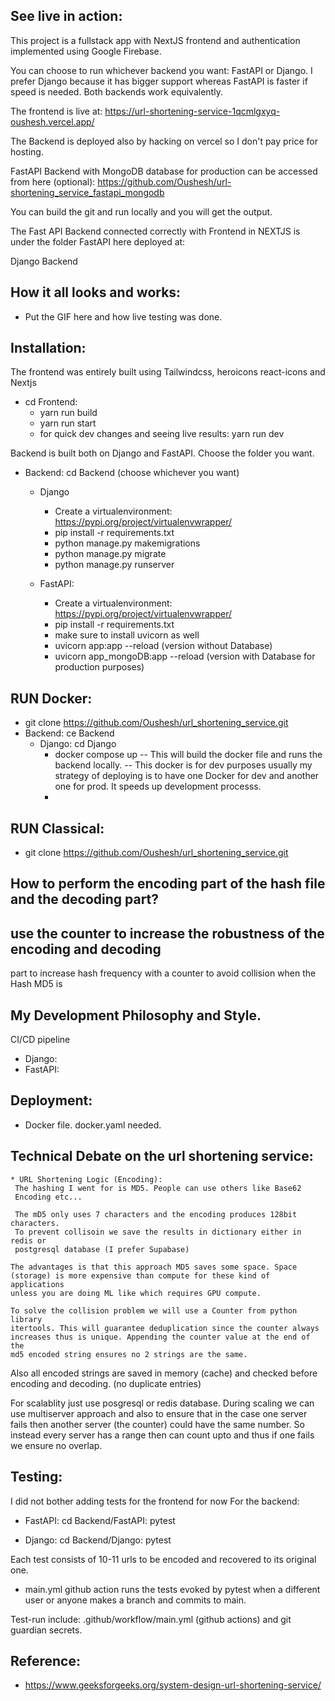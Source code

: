 ## See live in action:
   This project is a fullstack app with NextJS frontend and
   authentication implemented using Google Firebase.
   
   You can choose to run whichever backend you want: FastAPI or Django.
   I prefer Django because it has bigger support whereas FastAPI is faster
   if speed is needed. Both backends work equivalently.

   The frontend is live at: 
   https://url-shortening-service-1qcmlgxyq-oushesh.vercel.app/
   
   The Backend is deployed also by hacking on vercel so I don't 
   pay price for hosting.
   
   FastAPI Backend with MongoDB database for production can be accessed from here (optional):
   https://github.com/Oushesh/url-shortening_service_fastapi_mongodb

   You can build the git and run locally and you will get the output.

   The Fast API Backend connected correctly with Frontend in NEXTJS 
   is under the folder FastAPI here deployed at: 
   
   Django Backend


## How it all looks and works:
   * Put the GIF here and how live testing was done.

## Installation:
   The frontend was entirely built using Tailwindcss, heroicons
   react-icons and Nextjs
   
   * cd Frontend: 
     * yarn run build
     * yarn run start
     * for quick dev changes and seeing live results: yarn run dev
   
   Backend is built both on Django and FastAPI. Choose the folder
   you want. 

   * Backend: 
     cd Backend (choose whichever you want)
       * Django
         * Create a virtualenvironment: https://pypi.org/project/virtualenvwrapper/
         * pip install -r requirements.txt
         * python manage.py makemigrations
         * python manage.py migrate
         * python manage.py runserver

     * FastAPI:
       * Create a virtualenvironment: https://pypi.org/project/virtualenvwrapper/
       * pip install -r requirements.txt
       * make sure to install uvicorn as well
       * uvicorn app:app --reload (version without Database)
       * uvicorn app_mongoDB:app --reload (version with Database for production purposes)

## RUN Docker: 
   * git clone https://github.com/Oushesh/url_shortening_service.git
   * Backend: ce Backend
     * Django: cd Django
       * docker compose up 
            -- This will build the docker file and runs the backend locally.
            -- This docker is for dev purposes usually my strategy of deploying is
               to have one Docker for dev and another one for prod. It speeds up
               development processs. 
       * 

## RUN Classical:
   * git clone https://github.com/Oushesh/url_shortening_service.git
   

## How to perform the encoding part of the hash file and the decoding part?

## use the counter to increase the robustness of the encoding and decoding 
   part to increase hash frequency with a counter to avoid collision when the Hash MD5 is 

## My Development Philosophy and Style.
   CI/CD pipeline 
   * Django:    
   * FastAPI:


## Deployment:
   * Docker file. docker.yaml needed.
 

## Technical Debate on the url shortening service:
    * URL Shortening Logic (Encoding):
     The hashing I went for is MD5. People can use others like Base62 
     Encoding etc...

     The mD5 only uses 7 characters and the encoding produces 128bit characters. 
     To prevent collisoin we save the results in dictionary either in redis or 
     postgresql database (I prefer Supabase)

    The advantages is that this approach MD5 saves some space. Space
    (storage) is more expensive than compute for these kind of applications
    unless you are doing ML like which requires GPU compute.

    To solve the collision problem we will use a Counter from python library
    itertools. This will guarantee deduplication since the counter always 
    increases thus is unique. Appending the counter value at the end of the 
    md5 encoded string ensures no 2 strings are the same. 

   Also all encoded strings are saved in memory (cache) and checked
   before encoding and decoding. (no duplicate entries)
   
   For scalablity just use posgresql or redis database. During scaling
   we can use multiserver approach and also to ensure that in the 
   case one server fails  then another server (the counter) could
   have the same number. So instead every server has a range then can count
   upto and thus if one fails we ensure no overlap.

## Testing:
   I did not bother adding tests for the frontend for now
   For the backend:
   * FastAPI: 
      cd Backend/FastAPI:
      pytest
   
   * Django:
     cd Backend/Django:
     pytest
   
   Each test consists of 10-11 urls to be encoded and recovered to its original one.

   * main.yml github action runs the tests evoked by pytest when a different user or anyone makes a branch and commits to main.

   Test-run include: .github/workflow/main.yml (github actions)
   and git guardian secrets.

## Reference:
   * https://www.geeksforgeeks.org/system-design-url-shortening-service/

   